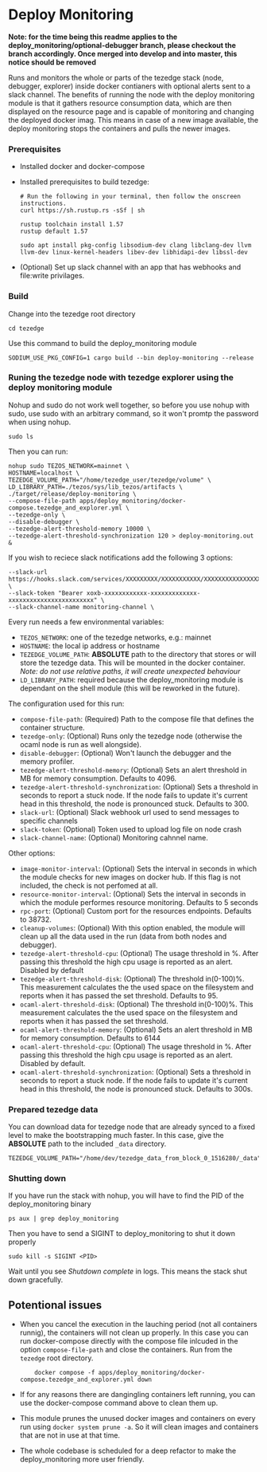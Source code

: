 # Deploy Monitoring

**Note: for the time being this readme applies to the deploy_monitoring/optional-debugger branch, please checkout the branch accordingly. Once merged into develop and into master, this notice should be removed**

Runs and monitors the whole or parts of the tezedge stack (node, debugger, explorer) inside docker contianers with optional alerts sent to a slack channel. The benefits of running the node with the deploy monitoring module is that it gathers resource consumption data, which are then displayed on the resource page and is capable of monitoring and changing the deployed docker imag. This means in case of a new image available, the deploy monitoring stops the containers and pulls the newer images.

### Prerequisites

- Installed docker and docker-compose

- Installed prerequisites to build tezedge:

    ```
    # Run the following in your terminal, then follow the onscreen instructions.
    curl https://sh.rustup.rs -sSf | sh

    rustup toolchain install 1.57
    rustup default 1.57

    sudo apt install pkg-config libsodium-dev clang libclang-dev llvm llvm-dev linux-kernel-headers libev-dev libhidapi-dev libssl-dev
    ```

- (Optional) Set up slack channel with an app that has webhooks and file:write privilages.

### Build

Change into the tezedge root directory

```
cd tezedge
```

Use this command to build the deploy_monitoring module
```
SODIUM_USE_PKG_CONFIG=1 cargo build --bin deploy-monitoring --release
```

### Runing the tezedge node with tezedge explorer using the deploy monitoring module

Nohup and sudo do not work well together, so before you use nohup with sudo, use sudo with an arbitrary command, so it won't promtp the password when using nohup.

```
sudo ls
```

Then you can run:

```
nohup sudo TEZOS_NETWORK=mainnet \
HOSTNAME=localhost \
TEZEDGE_VOLUME_PATH="/home/tezedge_user/tezedge/volume" \
LD_LIBRARY_PATH=./tezos/sys/lib_tezos/artifacts \
./target/release/deploy-monitoring \
--compose-file-path apps/deploy_monitoring/docker-compose.tezedge_and_explorer.yml \
--tezedge-only \
--disable-debugger \
--tezedge-alert-threshold-memory 10000 \
--tezedge-alert-threshold-synchronization 120 > deploy-monitoring.out &
```

If you wish to reciece slack notifications add the following 3 options:
```
--slack-url https://hooks.slack.com/services/XXXXXXXXX/XXXXXXXXXXX/XXXXXXXXXXXXXXXXXXXXXXXX \
--slack-token "Bearer xoxb-xxxxxxxxxxxx-xxxxxxxxxxxxx-xxxxxxxxxxxxxxxxxxxxxxxx" \
--slack-channel-name monitoring-channel \
```

Every run needs a few environmental variables:

- `TEZOS_NETWORK`: one of the tezedge networks, e.g.: mainnet
- `HOSTNAME`: the local ip address or hostname
- `TEZEDGE_VOLUME_PATH`: **ABSOLUTE** path to the directory that stores or will store the tezedge data. This will be mounted in the docker container. *Note: do not use relative paths, it will create unexpected behaviour*
- `LD_LIBRARY_PATH`: required because the deploy_monitoring module is dependant on the shell module (this will be reworked in the future).


The configuration used for this run:

- `compose-file-path`: (Required) Path to the compose file that defines the container structure.
- `tezedge-only`: (Optional) Runs only the tezedge node (otherwise the ocaml node is run as well alongside).
- `disable-debugger`: (Optional) Won't launch the debugger and the memory profiler.
- `tezedge-alert-threshold-memory`: (Optional) Sets an alert threshold in MB for memory consumption. Defaults to 4096.
- `tezedge-alert-threshold-synchronization`: (Optional) Sets a threshold in seconds to report a stuck node. If the node fails to update it's current head in this threshold, the node is pronounced stuck. Defaults to 300.
- `slack-url`: (Optional) Slack webhook url used to send messages to specific channels
- `slack-token`: (Optional) Token used to upload log file on node crash
- `slack-channel-name`: (Optional) Monitoring cahnnel name.

Other options:

- `image-monitor-interval`: (Optional) Sets the interval in seconds  in which the module checks for new images on docker hub. If this flag is not included, the check is not perfomed at all.
- `resource-monitor-interval`: (Optional) Sets the interval in seconds in which the module performes resource monitoring. Defaults to 5 seconds
- `rpc-port`: (Optional) Custom port for the resources endpoints. Defaults to 38732.
- `cleanup-volumes`: (Optional) With this option enabled, the module will clean up all the data used in the run (data from both nodes and debugger).
- `tezedge-alert-threshold-cpu`: (Optional) The usage threshold in %. After passing this threshold the high cpu usage is reported as an alert. Disabled by default
- `tezedge-alert-threshold-disk`: (Optional) The threshold in(0-100)%. This measurement calculates the the used space on the filesystem and reports when it has passed the set threshold. Defaults to 95.
- `ocaml-alert-threshold-disk`: (Optional) The threshold in(0-100)%. This measurement calculates the the used space on the filesystem and reports when it has passed the set threshold.
- `ocaml-alert-threshold-memory`: (Optional) Sets an alert threshold in MB for memory consumption. Defaults to 6144
- `ocaml-alert-threshold-cpu`: (Optional) The usage threshold in %. After passing this threshold the high cpu usage is reported as an alert. Disabled by default.
- `ocaml-alert-threshold-synchronization`: (Optional) Sets a threshold in seconds to report a stuck node. If the node fails to update it's current head in this threshold, the node is pronounced stuck. Defaults to 300s.

### Prepared tezedge data

You can download data for tezedge node that are already synced to a fixed level to make the bootstrapping much faster. In this case, give the **ABSOLUTE** path to the included `_data` directory.

```
TEZEDGE_VOLUME_PATH="/home/dev/tezedge_data_from_block_0_1516280/_data"
```


### Shutting down

If you have run the stack with nohup, you will have to find the PID of the deploy_monitoring binary

```
ps aux | grep deploy_monitoring
```

Then you have to send a SIGINT to deploy_monitoring to shut it down properly

```
sudo kill -s SIGINT <PID>
```

Wait until you see *Shutdown complete* in logs. This means the stack shut down gracefully.

## Potentional issues

- When you cancel the execution in the lauching period (not all containers runnig), the containers will not clean up properly. In this case you can run docker-compose directly with the compose file inlcuded in the option `compose-file-path` and close the containers. Run from the `tezedge` root directory.
    ```
        docker compose -f apps/deploy_monitoring/docker-compose.tezedge_and_explorer.yml down
    ```
- If for any reasons there are dangingling containers left running, you can use the docker-compose command above to clean them up.

- This module prunes the unused docker images and containers on every run using `docker system prune -a`. So it will clean images and containers that are not in use at that time.

- The whole codebase is scheduled for a deep refactor to make the deploy_monitoring more user friendly.

